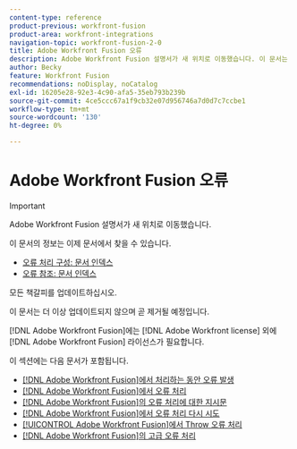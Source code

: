 ```yaml
---
content-type: reference
product-previous: workfront-fusion
product-area: workfront-integrations
navigation-topic: workfront-fusion-2-0
title: Adobe Workfront Fusion 오류
description: Adobe Workfront Fusion 설명서가 새 위치로 이동했습니다. 이 문서는 더 이상 사용되지 않지만, 이 기능을 다루는 새 문서에 대한 링크를 포함합니다.
author: Becky
feature: Workfront Fusion
recommendations: noDisplay, noCatalog
exl-id: 16205e28-92e3-4c90-afa5-35eb793b239b
source-git-commit: 4ce5ccc67a1f9cb32e07d956746a7d0d7c7ccbe1
workflow-type: tm+mt
source-wordcount: '130'
ht-degree: 0%

---
```


# Adobe Workfront Fusion 오류

>[!IMPORTANT]
>
>Adobe Workfront Fusion 설명서가 새 위치로 이동했습니다.
>
>이 문서의 정보는 이제 문서에서 찾을 수 있습니다.
>
>* [오류 처리 구성: 문서 인덱스](https://experienceleague.adobe.com/docs/workfront-fusion/using/create-scenarios/configure-error-handling/config-error-handling-toc.html)
>* [오류 참조: 문서 인덱스](https://experienceleague.adobe.com/docs/workfront-fusion/using/references/errors/errors-toc.html)
>
>모든 책갈피를 업데이트하십시오.
>
>이 문서는 더 이상 업데이트되지 않으며 곧 제거될 예정입니다.
>
>[!DNL Adobe Workfront Fusion]에는 [!DNL Adobe Workfront license] 외에 [!DNL Adobe Workfront Fusion] 라이선스가 필요합니다.

이 섹션에는 다음 문서가 포함됩니다.

* [ [!DNL Adobe Workfront Fusion]에서 처리하는 동안 오류 발생](../../workfront-fusion/errors/error-processing.md)
* [ [!DNL Adobe Workfront Fusion]에서 오류 처리](../../workfront-fusion/errors/error-handling.md)
* [ [!DNL Adobe Workfront Fusion]의 오류 처리에 대한 지시문](../../workfront-fusion/errors/directives-for-error-handling.md)
* [ [!DNL Adobe Workfront Fusion]에서 오류 처리 다시 시도](../../workfront-fusion/errors/retry.md)
* [[!UICONTROL Adobe Workfront Fusion]에서 Throw 오류 처리](../../workfront-fusion/errors/throw.md)
* [ [!DNL Adobe Workfront Fusion]의 고급 오류 처리](../../workfront-fusion/errors/advanced-error-handling.md)
